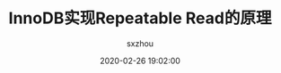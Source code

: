 ---
layout: post
title:  "InnoDB实现Repeatable Read的原理"
date:   2020-02-26 19:02:00
categories: reading
tags: mysql
author: "sxzhou"
---